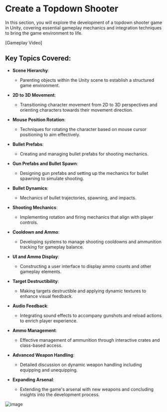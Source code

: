 # Create a Topdown Shooter

In this section, you will explore the development of a topdown shooter game in Unity, covering essential gameplay mechanics and integration techniques to bring the game environment to life.

[Gameplay Video]

## Key Topics Covered:

- **Scene Hierarchy**: 
  - Parenting objects within the Unity scene to establish a structured game environment.

- **2D to 3D Movement**: 
  - Transitioning character movement from 2D to 3D perspectives and orienting characters towards their movement direction.

- **Mouse Position Rotation**: 
  - Techniques for rotating the character based on mouse cursor positioning to aim effectively.

- **Bullet Prefabs**: 
  - Creating and managing bullet prefabs for shooting mechanics.

- **Gun Prefabs and Bullet Spawn**: 
  - Designing gun prefabs and setting up the mechanics for bullet spawning to simulate shooting.

- **Bullet Dynamics**: 
  - Mechanics of bullet trajectories, spawning, and impacts.

- **Shooting Mechanics**: 
  - Implementing rotation and firing mechanics that align with player controls.

- **Cooldown and Ammo**: 
  - Developing systems to manage shooting cooldowns and ammunition tracking for gameplay balance.

- **UI and Ammo Display**: 
  - Constructing a user interface to display ammo counts and other gameplay elements.

- **Target Destructibility**: 
  - Making targets destructible and applying dynamic textures to enhance visual feedback.

- **Audio Feedback**: 
  - Integrating sound effects to accompany gunshots and reload actions to enrich player experience.

- **Ammo Management**: 
  - Effective management of ammunition through interactive crates and class-based access.

- **Advanced Weapon Handling**: 
  - Detailed discussion on dynamic weapon handling including equipping and unequipping.

- **Expanding Arsenal**: 
  - Extending the game's arsenal with new weapons and concluding insights into the development process.

![image](https://github.com/user-attachments/assets/2ef70c3c-20da-4307-bbf0-22cc8e324dd4)

